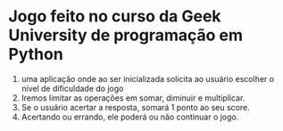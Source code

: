 # Jogo feito no curso da Geek University de programação em Python

1. uma aplicação onde ao ser inicializada solicita ao usuário escolher o nível de
   dificuldade do jogo 
2. Iremos limitar as operações em somar, diminuir e multiplicar.
3. Se o usuário acertar a resposta, somará 1 ponto ao seu score.
4. Acertando ou errando, ele poderá ou não continuar o jogo.
